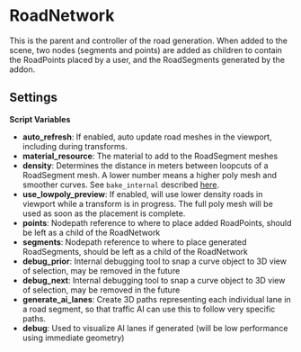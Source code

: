 # RoadNetwork

This is the parent and controller of the road generation. When added to the scene, two nodes (segments and points) are added as children to contain the RoadPoints placed by a user, and the RoadSegments generated by the addon.


## Settings

**Script Variables**

- **auto_refresh**: If enabled, auto update road meshes in the viewport, including during transforms.
- **material_resource**: The material to add to the RoadSegment meshes
- **density**: Determines the distance in meters between loopcuts of a RoadSegment mesh. A lower number means a higher poly mesh and smoother curves. See `bake_internal`  described [here](https://docs.godotengine.org/en/stable/classes/class_curve3d.html#property-descriptions).
- **use_lowpoly_preview**: If enabled, will use lower density roads in viewport while a transform is in progress. The full poly mesh will be used as soon as the placement is complete.
- **points**: Nodepath reference to where to place added RoadPoints, should be left as a child of the RoadNetwork
- **segments**: Nodepath reference to where to place generated RoadSegments, should be left as a child of the RoadNetwork
- **debug_prior**: Internal debugging tool to snap a curve object to 3D view of selection, may be removed in the future
- **debug_next**: Internal debugging tool to snap a curve object to 3D view of selection, may be removed in the future
- **generate_ai_lanes**: Create 3D paths representing each individual lane in a road segment, so that traffic AI can use this to follow very specific paths.
- **debug**: Used to visualize AI lanes if generated (will be low performance using immediate geometry)
